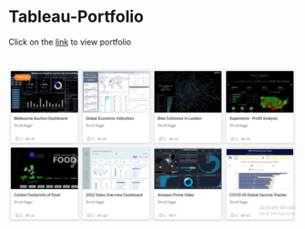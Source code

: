 # Tableau-Portfolio
Click on the [link](https://public.tableau.com/app/profile/shruti.nagar8845/vizzes) to view portfolio
#
![Tableau Public Profile](https://github.com/Shruti-Nagar/pictures/blob/main/Tableau.jpg)
